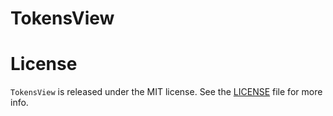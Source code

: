 # TokensView


# License
`TokensView` is released under the MIT license. See the [LICENSE](https://github.com/satroschenko/TokensView/blob/main/LICENSE) file for more info.
